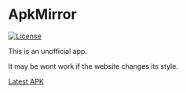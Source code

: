 # ApkMirror

[![License](https://raw.githubusercontent.com/DerTyp7214/ApkMirror/master/license.svg)](MIT_LICENSE)

This is an unofficial app.

<!-- <img src="https://raw.githubusercontent.com/DerTyp7214/ApkMirror/master/app/src/main/res/mipmap-xxxhdpi/ic_launcher.png" width="85" height="85"> -->

It may be wont work if the website changes its style.

[Latest APK](./app/release/app-release.apk?raw=true)
